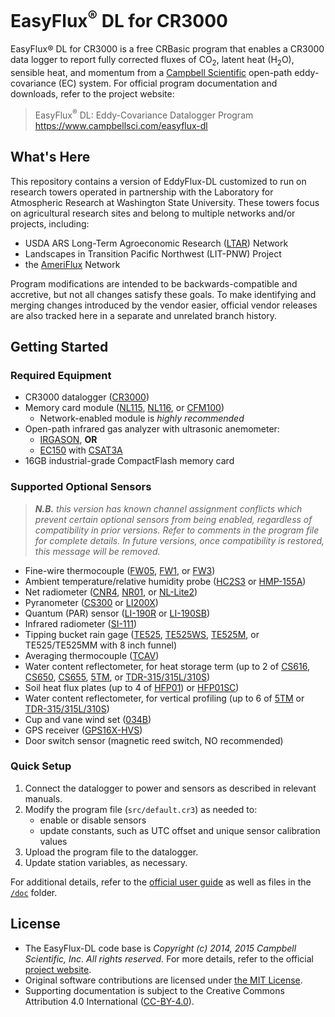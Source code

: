 # EasyFlux<sup>&reg;</sup> DL for CR3000

EasyFlux® DL for CR3000 is a free CRBasic program that enables a CR3000
data logger to report fully corrected fluxes of CO<sub>2</sub>, latent heat
(H<sub>2</sub>O), sensible heat, and momentum from a [Campbell Scientific](https://www.campbellsci.com/)
open-path eddy-covariance (EC) system. For official program documentation and 
downloads, refer to the project website: 

> EasyFlux<sup>&reg;</sup> DL: Eddy-Covariance Datalogger Program  
> <https://www.campbellsci.com/easyflux-dl>

## What's Here

This repository contains a version of EddyFlux-DL customized to run on research
towers operated in partnership with the Laboratory for Atmospheric Research at
Washington State University. These towers focus on agricultural research sites
and belong to multiple networks and/or projects, including: 

* USDA ARS Long-Term Agroeconomic Research ([LTAR](https://ltarnetwork.org)) Network
* Landscapes in Transition Pacific Northwest (LIT-PNW) Project
* the [AmeriFlux](https://ameriflux.lbl.gov/) Network

Program modifications are intended to be backwards-compatible and accretive,
but not all changes satisfy these goals. To make identifying and merging changes 
introduced by the vendor easier, official vendor releases are also tracked here
in a separate and unrelated branch history. 


## Getting Started

### Required Equipment ###

* CR3000 datalogger ([CR3000](https://www.campbellsci.com/cr3000))
* Memory card module ([NL115](https://www.campbellsci.com/nl115), [NL116](https://www.campbellsci.com/nl116),
  or [CFM100](https://www.campbellsci.com/cfm100))
    * Network-enabled module is *highly recommended*
* Open-path infrared gas analyzer with ultrasonic anemometer:
    * [IRGASON](https://www.campbellsci.com/irgason), **OR**
    * [EC150](https://www.campbellsci.com/ec150) with [CSAT3A](https://www.campbellsci.com/csat3a)
* 16GB industrial-grade CompactFlash memory card

### Supported Optional Sensors

> ***N.B.*** *this version has known channel assignment conflicts which prevent
> certain optional sensors from being enabled, regardless of compatibility in
> prior versions. Refer to comments in the program file for complete details. In
> future versions, once compatibility is restored, this message will be removed.*

* Fine-wire thermocouple ([FW05](https://www.campbellsci.com/fw05),
  [FW1](https://www.campbellsci.com/fw1), or [FW3](https://www.campbellsci.com/fw3))
* Ambient temperature/relative humidity probe ([HC2S3](https://www.campbellsci.com/hc2s3)
  or [HMP-155A](https://www.campbellsci.com/hmp155a))
* Net radiometer ([CNR4](https://www.campbellsci.com/cnr4), [NR01](https://www.campbellsci.com/nr01),
  or [NL-Lite2](https://www.campbellsci.com/nr-lite2))
* Pyranometer ([CS300](https://www.campbellsci.com/cs300-pyranometer) or
  [LI200X](https://www.campbellsci.com/li200x-l))
* Quantum (PAR) sensor ([LI-190R](https://www.campbellsci.com/li190r-l) or
  [LI-190SB](https://www.campbellsci.com/li190sb-l))
* Infrared radiometer ([SI-111](https://www.campbellsci.com/si-111))
* Tipping bucket rain gage ([TE525](https://www.campbellsci.com/te525-l),
  [TE525WS](https://www.campbellsci.com/te525ws-l), [TE525M](https://www.campbellsci.com/te525mm-l),
  or TE525/TE525MM with 8 inch funnel)
* Averaging thermocouple ([TCAV](https://www.campbellsci.com/tcav-l))
* Water content reflectometer, for heat storage term (up to 2 of
  [CS616](https://www.campbellsci.com/cs616-reflectometer),
  [CS650](https://www.campbellsci.com/cs650),
  [CS655](https://www.campbellsci.com/cs655),
  [5TM](https://www.metergroup.com/environment/articles/meter-legacy-soil-moisture-sensors/#5tm),
  or [TDR-315/315L/310S](http://www.acclima.com))
* Soil heat flux plates (up to 4 of [HFP01](https://www.campbellsci.com/hfp01))
  or [HFP01SC](https://www.campbellsci.com/hfp01sc-l))
* Water content reflectometer, for vertical profiling (up to 6 of
  [5TM](https://www.metergroup.com/environment/articles/meter-legacy-soil-moisture-sensors/#5tm)
  or [TDR-315/315L/310S](http://www.acclima.com))
* Cup and vane wind set ([034B](https://www.campbellsci.com/034b))
* GPS receiver ([GPS16X-HVS](https://www.campbellsci.com/gps16x-hvs))
* Door switch sensor (magnetic reed switch, NO recommended)

### Quick Setup

1. Connect the datalogger to power and sensors as described in relevant manuals.
2. Modify the program file (`src/default.cr3`) as needed to:
    * enable or disable sensors 
    * update constants, such as UTC offset and unique sensor calibration values
3. Upload the program file to the datalogger.
4. Update station variables, as necessary.

For additional details, refer to the [official user guide](https://www.campbellsci.com/easyflux-dl#documents_)
as well as files in the [`/doc`](/doc) folder.

## License

* The EasyFlux-DL code base is *Copyright (c) 2014, 2015 Campbell Scientific,
  Inc. All rights reserved.* For more details, refer to the official
  [project website](https://www.campbellsci.com/easyflux-dl).
* Original software contributions are licensed under 
  [the MIT License](https://opensource.org/licenses/MIT).
* Supporting documentation is subject to the Creative Commons Attribution 4.0
  International ([CC-BY-4.0](https://creativecommons.org/licenses/by/4.0/)).
